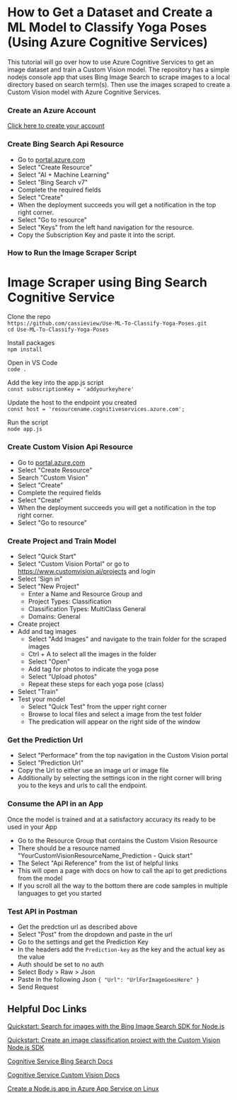 # How to Get a Dataset and Create a ML Model to Classify Yoga Poses (Using Azure Cognitive Services)
This tutorial will go over how to use Azure Cognitive Services to get an image dataset and train a Custom Vision model. The repository has a simple nodejs console app that uses Bing Image Search to scrape images to a local directory based on search term(s). Then use the images scraped to create a Custom Vision model with Azure Cognitive Services.


### Create an Azure Account
[Click here to create your account](https://azure.microsoft.com/free/?WT.mc_id=blog-github-casiljan)

### Create Bing Search Api Resource
* Go to [portal.azure.com](https://portal.azure.com/)
* Select "Create Resource"
* Select "AI + Machine Learning"
* Select "Bing Search v7"
* Complete the required fields
* Select "Create"
* When the deployment succeeds you will get a notification in the top right corner.
* Select "Go to resource"
* Select "Keys" from the left hand navigation for the resource.
* Copy the Subscription Key and paste it into the script.

### How to Run the Image Scraper Script
# Image Scraper using Bing Search Cognitive Service
Clone the repo <br>
`https://github.com/cassieview/Use-ML-To-Classify-Yoga-Poses.git`
<br>
`cd Use-ML-To-Classify-Yoga-Poses`

Install packages <br>
`npm install`

Open in VS Code <br>
`code .`

Add the key into the app.js script <br>
`const subscriptionKey = 'addyourkeyhere'`

Update the host to the endpoint you created <br>
`const host = 'resourcename.cognitiveservices.azure.com';`

Run the script <br>
`node app.js`

### Create Custom Vision Api Resource
* Go to [portal.azure.com](https://portal.azure.com/)
* Select "Create Resource"
* Search "Custom Vision"
* Select "Create"
* Complete the required fields
* Select "Create"
* When the deployment succeeds you will get a notification in the top right corner.
* Select "Go to resource"

### Create Project and Train Model
* Select "Quick Start"
* Select "Custom Vision Portal" or go to https://www.customvision.ai/projects and login
* Select 'Sign in"
* Select "New Project"
  - Enter a Name and Resource Group and 
  - Project Types: Classification
  - Classification Types: MultiClass General
  - Domains: General
* Create project
* Add and tag images
  - Select "Add Images" and navigate to the train folder for the scraped images
  - Ctrl + A to select all the images in the folder
  - Select "Open"
  - Add tag for photos to indicate the yoga pose
  - Select "Upload photos"
  - Repeat these steps for each yoga pose (class)
* Select "Train"
* Test your model
   - Select "Quick Test" from the upper right corner
   - Browse to local files and select a image from the test folder
   - The predication will appear on the right side of the window
   
### Get the Prediction Url
* Select "Performace" from the top navigation in the Custom Vision portal
* Select "Prediction Url"
* Copy the Url to either use an image url or image file
* Additionally by selecting the settings icon in the right corner will bring you to the keys and urls to call the endpoint.

### Consume the API in an App

Once the model is trained and at a satisfactory accuracy its ready to be used in your App
* Go to the Resource Group that contains the Custom Vision Resource
* There should be a resource named "YourCustomVisionResourceName_Prediction - Quick start"
* The Select "Api Reference" from the list of helpful links
* This will open a page with docs on how to call the api to get predictions from the model
* If you scroll all the way to the bottom there are code samples in multiple languages to get you started

### Test API in Postman
* Get the predction url as described above
* Select "Post" from the dropdown and paste in the url
* Go to the settings and get the Prediction Key
* In the headers add the `Prediction-key` as the key and the actual key as the value
* Auth should be set to no auth
* Select Body > Raw > Json
* Paste in the following Json
``{
  "Url": "UrlForImageGoesHere"
}``
* Send Request


## Helpful Doc Links

[Quickstart: Search for images with the Bing Image Search SDK for Node.js](https://docs.microsoft.com/en-us/azure/cognitive-services/bing-image-search/image-search-sdk-node-quickstart?WT.mc_id=github-talk-cassieb)

[Quickstart: Create an image classification project with the Custom Vision Node.js SDK](https://docs.microsoft.com/en-us/azure/cognitive-services/custom-vision-service/node-tutorial?WT.mc_id=github-talk-cassieb)

[Cognitive Service Bing Search Docs](https://docs.microsoft.com/en-us/azure/cognitive-services/bing-web-search?WT.mc_id=learn-docs-cassieb)

[Cognitive Service Custom Vision Docs](https://docs.microsoft.com/en-us/azure/cognitive-services/custom-vision-service/home?WT.mc_id=github-talk-cassieb)

[Create a Node.js app in Azure App Service on Linux](https://docs.microsoft.com/en-us/azure/app-service/containers/quickstart-nodejs?WT.mc_id=github-talk-cassieb)
